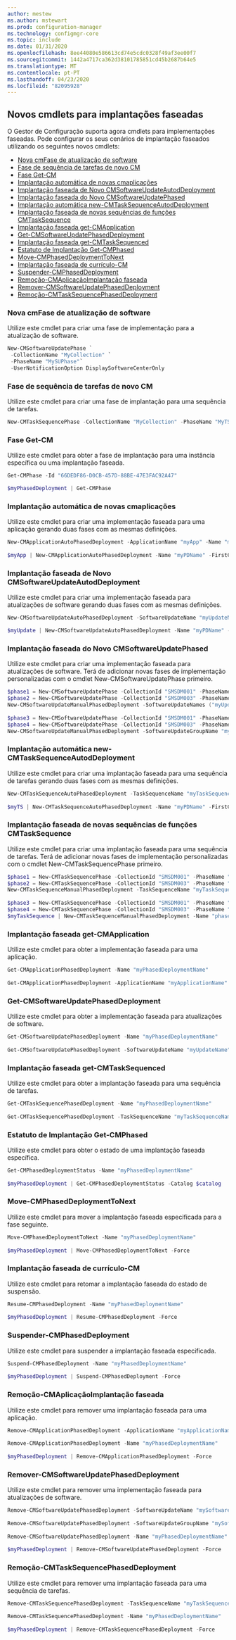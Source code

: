 ```yaml
---
author: mestew
ms.author: mstewart
ms.prod: configuration-manager
ms.technology: configmgr-core
ms.topic: include
ms.date: 01/31/2020
ms.openlocfilehash: 8ee44080e586613cd74e5cdc0328f49af3ee00f7
ms.sourcegitcommit: 1442a4717ca362d38101785851cd45b2687b64e5
ms.translationtype: MT
ms.contentlocale: pt-PT
ms.lasthandoff: 04/23/2020
ms.locfileid: "82095928"
---
```

## <a name="new-cmdlets-for-phased-deployments"></a><a name="bkmk_pod-psh"></a>Novos cmdlets para implantações faseadas

O Gestor de Configuração suporta agora cmdlets para implementações faseadas. Pode configurar os seus cenários de implantação faseados utilizando os seguintes novos cmdlets:
<!--6104290-->
- [Nova cmFase de atualização de software](#new-cmsoftwareupdatephase)
- [Fase de sequência de tarefas de novo CM](#new-cmtasksequencephase)
- [Fase Get-CM](#get-cmphase)
- [Implantação automática de novas cmaplicações](#new-cmapplicationautophaseddeployment)
- [Implantação faseada de Novo CMSoftwareUpdateAutodDeployment](#new-cmsoftwareupdateautophaseddeployment)
- [Implantação faseada do Novo CMSoftwareUpdatePhased](#new-cmsoftwareupdatemanualphaseddeployment)
- [Implantação automática new-CMTaskSequenceAutodDeployment](#new-cmtasksequenceautophaseddeployment)
- [Implantação faseada de novas sequências de funções CMTaskSequence](#new-cmtasksequencemanualphaseddeployment)
- [Implantação faseada get-CMApplication](#get-cmapplicationphaseddeployment)
- [Get-CMSoftwareUpdatePhasedDeployment](#get-cmsoftwareupdatephaseddeployment)
- [Implantação faseada get-CMTaskSequenced](#get-cmtasksequencephaseddeployment)
- [Estatuto de Implantação Get-CMPhased](#get-cmphaseddeploymentstatus)
- [Move-CMPhasedDeploymentToNext](#move-cmphaseddeploymenttonext)
- [Implantação faseada de currículo-CM](#resume-cmphaseddeployment)
- [Suspender-CMPhasedDeployment](#suspend-cmphaseddeployment)
- [Remoção-CMAplicaçãoImplantação faseada](#remove-cmapplicationphaseddeployment)
- [Remover-CMSoftwareUpdatePhasedDeployment](#remove-cmsoftwareupdatephaseddeployment)
- [Remoção-CMTaskSequencePhasedDeployment](#remove-cmtasksequencephaseddeployment)

### <a name="new-cmsoftwareupdatephase"></a>Nova cmFase de atualização de software

Utilize este cmdlet para criar uma fase de implementação para a atualização de software.

``` PowerShell
New-CMSoftwareUpdatePhase `
 -CollectionName "MyCollection" `
 -PhaseName "MySUPhase"`
 -UserNotificationOption DisplaySoftwareCenterOnly
```

### <a name="new-cmtasksequencephase"></a>Fase de sequência de tarefas de novo CM

Utilize este cmdlet para criar uma fase de implantação para uma sequência de tarefas.

``` PowerShell
New-CMTaskSequencePhase -CollectionName "MyCollection" -PhaseName "MyTSPhase" -UserNotification DisplayAll -AllowRemoteDP $true
```

### <a name="get-cmphase"></a>Fase Get-CM

Utilize este cmdlet para obter a fase de implantação para uma instância específica ou uma implantação faseada.

``` PowerShell
Get-CMPhase -Id "66DEDF86-D0CB-457D-88BE-47E3FAC92A47"

$myPhasedDeployment | Get-CMPhase
```

### <a name="new-cmapplicationautophaseddeployment"></a>Implantação automática de novas cmaplicações

Utilize este cmdlet para criar uma implementação faseada para uma aplicação gerando duas fases com as mesmas definições.

``` PowerShell
New-CMApplicationAutoPhasedDeployment -ApplicationName "myApp" -Name "myPDName" -FirstCollectionID "SMSDM001" -SecondCollectionID "SMSDM003" -CriteriaOption Compliance -CriteriaValue 1 -BeginCondition AfterPeriod -DaysAfterPreviousPhaseSuccess 2 -ThrottlingDays 3 -InstallationChoice AfterPeriod -DeadlineUnit Hours -DeadlineValue 4 -Description "MyDescription"
 
$myApp | New-CMApplicationAutoPhasedDeployment -Name "myPDName" -FirstCollectionID "SMSDM001" -SecondCollectionID "SMSDM003" -CriteriaOption Compliance -CriteriaValue 1 -BeginCondition AfterPeriod -DaysAfterPreviousPhaseSuccess 2 -ThrottlingDays 3 -InstallationChoice AfterPeriod -DeadlineUnit Hours -DeadlineValue 4 -Description "MyDescription"
```

### <a name="new-cmsoftwareupdateautophaseddeployment"></a>Implantação faseada de Novo CMSoftwareUpdateAutodDeployment

Utilize este cmdlet para criar uma implementação faseada para atualizações de software gerando duas fases com as mesmas definições.

``` PowerShell
New-CMSoftwareUpdateAutoPhasedDeployment -SoftwareUpdateName "myUpdateName" -Name "myPDName" -FirstCollectionID "SMSDM001" -SecondCollectionID "SMSDM003" -CriteriaOption Compliance -CriteriaValue 1 -BeginCondition AfterPeriod -DaysAfterPreviousPhaseSuccess 2 -ThrottlingDays 3 -InstallationChoice AfterPeriod -DeadlineUnit Hours -DeadlineValue 4 -Description "MyDescription"

$myUpdate | New-CMSoftwareUpdateAutoPhasedDeployment -Name "myPDName" -FirstCollectionID "SMSDM001" -SecondCollectionID "SMSDM003" -CriteriaOption Compliance -CriteriaValue 1 -BeginCondition AfterPeriod -DaysAfterPreviousPhaseSuccess 2 -ThrottlingDays 3 -InstallationChoice AfterPeriod -DeadlineUnit Hours -DeadlineValue 4 -Description "MyDescription"
```

### <a name="new-cmsoftwareupdatemanualphaseddeployment"></a>Implantação faseada do Novo CMSoftwareUpdatePhased

Utilize este cmdlet para criar uma implementação faseada para atualizações de software. Terá de adicionar novas fases de implementação personalizadas com o cmdlet New-CMSoftwareUpdatePhase primeiro.

``` PowerShell
$phase1 = New-CMSoftwareUpdatePhase -CollectionId "SMSDM001" -PhaseName "test01" -UserNotificationOption DisplaySoftwareCenterOnly
$phase2 = New-CMSoftwareUpdatePhase -CollectionId "SMSDM003" -PhaseName "test02" -UserNotificationOption DisplaySoftwareCenterOnly
New-CMSoftwareUpdateManualPhasedDeployment -SoftwareUpdateNames ("myUpdateA", "myUpdateB") -Name "myPhaseDeployment" -AddPhases ($phase1, $phase2)
 
$phase3 = New-CMSoftwareUpdatePhase -CollectionId "SMSDM001" -PhaseName "test03" -UserNotificationOption DisplaySoftwareCenterOnly
$phase4 = New-CMSoftwareUpdatePhase -CollectionId "SMSDM003" -PhaseName "test04" -UserNotificationOption DisplaySoftwareCenterOnly
New-CMSoftwareUpdateManualPhasedDeployment -SoftwareUpdateGroupName "myGroup" -Name "myPhaseDeploymentForGroup" -AddPhases ($phase3, $phase4)
```

### <a name="new-cmtasksequenceautophaseddeployment"></a>Implantação automática new-CMTaskSequenceAutodDeployment

Utilize este cmdlet para criar uma implantação faseada para uma sequência de tarefas gerando duas fases com as mesmas definições.

``` PowerShell
New-CMTaskSequenceAutoPhasedDeployment -TaskSequenceName "myTaskSequenceName" -Name "myPDName" -FirstCollectionID "SMSDM001" -SecondCollectionID "SMSDM003" -CriteriaOption Compliance -CriteriaValue 1 -BeginCondition AfterPeriod -DaysAfterPreviousPhaseSuccess 2 -ThrottlingDays 3 -InstallationChoice AfterPeriod -DeadlineUnit Hours -DeadlineValue 4 -Description "MyDescription"
 
$myTS | New-CMTaskSequenceAutoPhasedDeployment -Name "myPDName" -FirstCollectionID "SMSDM001" -SecondCollectionID "SMSDM003" -CriteriaOption Compliance -CriteriaValue 1 -BeginCondition AfterPeriod -DaysAfterPreviousPhaseSuccess 2 -ThrottlingDays 3 -InstallationChoice AfterPeriod -DeadlineUnit Hours -DeadlineValue 4 -Description "MyDescription"
```

### <a name="new-cmtasksequencemanualphaseddeployment"></a>Implantação faseada de novas sequências de funções CMTaskSequence

Utilize este cmdlet para criar uma implantação faseada para uma sequência de tarefas. Terá de adicionar novas fases de implementação personalizadas com o cmdlet New-CMTaskSequencePhase primeiro.

``` PowerShell
$phase1 = New-CMTaskSequencePhase -CollectionId "SMSDM001" -PhaseName "test01" -UserNotification DisplayAll
$phase2 = New-CMTaskSequencePhase -CollectionId "SMSDM003" -PhaseName "test02" -UserNotification HideAll
New-CMTaskSequenceManualPhasedDeployment -TaskSequenceName "myTaskSequence" -Name "phasedDeployment" -AddPhases ($phase1, $phase2)
 
$phase3 = New-CMTaskSequencePhase -CollectionId "SMSDM001" -PhaseName "test03" -UserNotification DisplayAll
$phase4 = New-CMTaskSequencePhase -CollectionId "SMSDM003" -PhaseName "test04" -UserNotification HideAll
$myTaskSequence | New-CMTaskSequenceManualPhasedDeployment -Name "phasedDeployment" -AddPhases ($phase3, $phase4)
```

### <a name="get-cmapplicationphaseddeployment"></a>Implantação faseada get-CMApplication

Utilize este cmdlet para obter a implementação faseada para uma aplicação.

``` PowerShell
Get-CMApplicationPhasedDeployment -Name "myPhasedDeploymentName"
 
Get-CMApplicationPhasedDeployment -ApplicationName "myApplicationName"
```

### <a name="get-cmsoftwareupdatephaseddeployment"></a>Get-CMSoftwareUpdatePhasedDeployment

Utilize este cmdlet para obter a implementação faseada para atualizações de software.

``` PowerShell
Get-CMSoftwareUpdatePhasedDeployment -Name "myPhasedDeploymentName"
 
Get-CMSoftwareUpdatePhasedDeployment -SoftwareUpdateName "myUpdateName"
```

### <a name="get-cmtasksequencephaseddeployment"></a>Implantação faseada get-CMTaskSequenced

Utilize este cmdlet para obter a implantação faseada para uma sequência de tarefas.

``` PowerShell
Get-CMTaskSequencePhasedDeployment -Name "myPhasedDeploymentName"
 
Get-CMTaskSequencePhasedDeployment -TaskSequenceName "myTaskSequenceName"
```

### <a name="get-cmphaseddeploymentstatus"></a>Estatuto de Implantação Get-CMPhased

Utilize este cmdlet para obter o estado de uma implantação faseada específica.

``` PowerShell
Get-CMPhasedDeploymentStatus -Name "myPhasedDeploymentName"
 
$myPhasedDeployment | Get-CMPhasedDeploymentStatus -Catalog $catalog
```

### <a name="move-cmphaseddeploymenttonext"></a>Move-CMPhasedDeploymentToNext

Utilize este cmdlet para mover a implantação faseada especificada para a fase seguinte.

``` PowerShell
Move-CMPhasedDeploymentToNext -Name "myPhasedDeploymentName"  
 
$myPhasedDeployment | Move-CMPhasedDeploymentToNext -Force
```

### <a name="resume-cmphaseddeployment"></a>Implantação faseada de currículo-CM

Utilize este cmdlet para retomar a implantação faseada do estado de suspensão.

``` PowerShell
Resume-CMPhasedDeployment -Name "myPhasedDeploymentName"  
 
$myPhasedDeployment | Resume-CMPhasedDeployment -Force
```

### <a name="suspend-cmphaseddeployment"></a>Suspender-CMPhasedDeployment

Utilize este cmdlet para suspender a implantação faseada especificada.

``` PowerShell
Suspend-CMPhasedDeployment -Name "myPhasedDeploymentName"
  
$myPhasedDeployment | Suspend-CMPhasedDeployment -Force
```

### <a name="remove-cmapplicationphaseddeployment"></a>Remoção-CMAplicaçãoImplantação faseada

Utilize este cmdlet para remover uma implantação faseada para uma aplicação.

``` PowerShell
Remove-CMApplicationPhasedDeployment -ApplicationName "myApplicationName"
 
Remove-CMApplicationPhasedDeployment -Name "myPhasedDeploymentName"
 
$myPhasedDeployment | Remove-CMApplicationPhasedDeployment -Force
```

### <a name="remove-cmsoftwareupdatephaseddeployment"></a>Remover-CMSoftwareUpdatePhasedDeployment

Utilize este cmdlet para remover uma implementação faseada para atualizações de software.

``` PowerShell
Remove-CMSoftwareUpdatePhasedDeployment -SoftwareUpdateName "mySoftwareUpdateName"
 
Remove-CMSoftwareUpdatePhasedDeployment -SoftwareUpdateGroupName "mySoftwareUpdateGroupName"
 
Remove-CMSoftwareUpdatePhasedDeployment -Name "myPhasedDeploymentName"
 
$myPhasedDeployment | Remove-CMSoftwareUpdatePhasedDeployment -Force
```

### <a name="remove-cmtasksequencephaseddeployment"></a>Remoção-CMTaskSequencePhasedDeployment

Utilize este cmdlet para remover uma implantação faseada para uma sequência de tarefas.

``` PowerShell
Remove-CMTaskSequencePhasedDeployment -TaskSequenceName "myTaskSequenceName"
 
Remove-CMTaskSequencePhasedDeployment -Name "myPhasedDeploymentName"
 
$myPhasedDeployment | Remove-CMTaskSequencePhasedDeployment -Force
```
